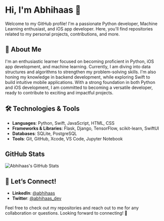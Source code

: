 # Hi, I'm Abhihaas 👋

Welcome to my GitHub profile! I'm a passionate Python developer, Machine Learning enthusiast, and iOS app developer. Here, you'll find repositories related to my personal projects, contributions, and more.

## 🚀 About Me

I'm an enthusiastic learner focused on becoming proficient in Python, iOS app development, and machine learning.
Currently, I am diving into data structures and algorithms to strengthen my problem-solving skills. 
I'm also honing my knowledge in backend development, while exploring Swift to build intuitive mobile applications. 
With a strong foundation in both Python and iOS development, I am committed to becoming a versatile developer, ready to contribute to exciting and impactful projects.

## 🛠️ Technologies & Tools

- **Languages**: Python, Swift, JavaScript, HTML, CSS
- **Frameworks & Libraries**: Flask, Django, TensorFlow, scikit-learn, SwiftUI
- **Databases**: SQLite, PostgreSQL
- **Tools**: Git, GitHub, Xcode, VS Code, Jupyter Notebook

##  GitHub Stats

![Abhihaas's GitHub Stats](https://github-readme-stats.vercel.app/api?username=abhihaas&show_icons=true&hide_title=true&count_private=true&hide=prs)



## 💬 Let’s Connect!

- **LinkedIn**: [@abhihaas](https://linkedin.com/in/abhihaas)
- **Twitter**: [@abhihaas_dev](https://twitter.com/abhihaas_dev)

Feel free to check out my repositories and reach out to me for any collaboration or questions. Looking forward to connecting! 🚀
